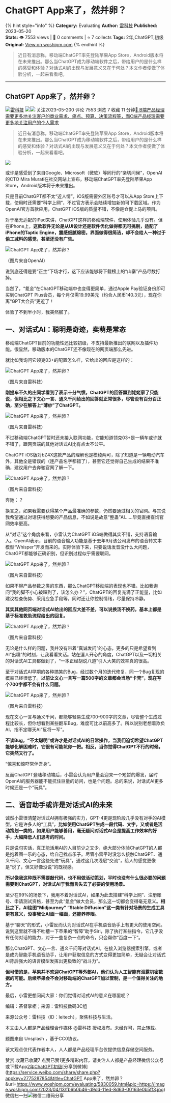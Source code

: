 # ChatGPT App来了，然并卵？
{% hint style="info" %}
**Category:** Evaluating
**Author:** [雷科技](https://www.woshipm.com/u/1285616)
**Published:** 2023-05-20  
**Stats:** 👁️ 7553 views | 💬 0 comments | ⭐ 7 collects
**Tags:** 2年,ChatGPT,初级
**Original:** [View on woshipm.com](https://www.woshipm.com/evaluating/5830059.html)
{% endhint %}
> 近日有消息称，移动端ChatGPT率先登陆苹果App Store，Android版本将在未来推出。那么当ChatGPT成为移动端软件之后，带给用户的是什么样的感受和体验？对话式AI的出现与发展意义又在于何处？本文作者便做了体验分析，一起来看看吧。

---

## ChatGPT App来了，然并卵？

[![](https://image.woshipm.com/wp-files/2021/06/bMQOxIBsau0RirLCKlrG.jpg!/both/72x72)](https://www.woshipm.com/u/1285616)[雷科技](https://www.woshipm.com/u/1285616) ![](https://static.woshipm.com/tag/1122_1@2x.png)![](https://static.woshipm.com/tag/2105_1@2x.png) 关注2023-05-200 评论 7553 浏览 7 收藏 11 分钟[🔗 B端产品经理需要更多地关注客户的商业需求、痛点、预算、决策流程等，而C端产品经理需要更多地关注用户的个人需求](https://ke.qidianla.com/courses/bcpm)

> 近日有消息称，移动端ChatGPT率先登陆苹果App Store，Android版本将在未来推出。那么当ChatGPT成为移动端软件之后，带给用户的是什么样的感受和体验？对话式AI的出现与发展意义又在于何处？本文作者便做了体验分析，一起来看看吧。

![](https://image.woshipm.com/2023/04/13/fb6b0b46-d9dd-11ed-8d63-00163e0b5ff3.jpg)

或许是感受到了来自Google、Microsoft（微软）等同行的“亲切问候”，OpenAI的CTO Mira Murati在社交网站上宣布，移动端ChatGPT率先登陆苹果App Store，Android版本将于未来推出。

只是目前ChatGPT都不太“近人情”，iOS版需要外区账号才可以从App Store上下载，使用时还需要“科学上网”，不过官方表示会陆续增加新的可下载区域。作为OpenAI官方首款应用，ChatGPT iOS版的质量不错，不像是仓促上马的项目。

对于毫无适配的iPad来讲，ChatGPT这样的移动端软件，使用体验几乎没有。但在iPhone上，**这款软件无论是从UI设计还是软件优化做得都无可挑剔，适配了iPhone的Taptic Engine，震感细腻绵密。界面做得很简洁，却不会给人一种过于偷工减料的感觉，甚至还没有广告。**

![ChatGPT App来了，然并卵？](https://image.woshipm.com/wp-files/2023/05/eIMJYQjhHxjsorpVgB61.png)

（图片来自OpenAI）

说到底还得是要“正主”下场才行，这下应该能够将下载榜上的“山寨”产品尽数打掉。

当然了，“氪金”在ChatGPT移动端中也变得更简单，通过Apple Pay验证身份即可买到ChatGPT Plus会员，每个月仅需19.99美元（约合人民币140.3元），现在你离“GPT大会员”更近了！

体验了不到半小时，我突然腻了。

## 一、对话式AI：聪明是奇迹，卖萌是常态

移动端ChatGPT目前的功能性还比较初级，不支持最新推出的联网以及插件功能。很显然，移动版本的ChatGPT还不像现在的网页端那么先进。

就比如我询问它领克03+的配置怎么样，它给出的回应是这样的：

![ChatGPT App来了，然并卵？](https://image.woshipm.com/wp-files/2023/05/aLP1kgVUNONVxl5E5I2b.jpeg)

（图片来自雷科技）

**刚提车不久的庄同学看到了表示十分气愤，ChatGPT的回答飘到姥姥家了只能说，但相比之下文心一言、通义千问给出的回答就正常很多，尽管没有百分百正确，至少在解答上“薄纱”了ChatGPT。**

![ChatGPT App来了，然并卵？](https://image.woshipm.com/wp-files/2023/05/wWQMZWugs3xrJDRWdn05.png)

（图片来自雷科技）

不过移动端ChatGPT暂时还未接入联网功能，它能知道领克03+是一辆车或许就不错了，跟网页端的其他对话式AI比有点太不公平。

ChatGPT iOS版对bZ4X这款产品的理解也是模棱两可，除了知道是一辆电动汽车外，其他全是错误的（连产品名字都错了），甚至它还觉得自己生成的结果不准确，建议用户去奔驰官网了解一下。

![ChatGPT App来了，然并卵？](https://image.woshipm.com/wp-files/2023/05/LVSfSqk1Yb2UwX5Vt0Hn.jpeg)

（图片来自雷科技）

奔驰：？

换言之，如果我需要获得某个产品最准确的参数，仍然要通过相关的官网。与其说我希望通过对话获得想要的产品信息，不如说是故意“整蛊”AI……毕竟直接查询官网效率更高。

从“对话”这个角度来看，小雷认为ChatGPT iOS端做得其实不错，支持语音输入。OpenAI表示，目前的语音输入功能是基于去年9月该公司发布的语音转文本模型“Whisper”开发而来的。实际体验下来，只要说话发音没什么大问题，ChatGPT都能够正确识别，但识别过程似乎需要联网。

![ChatGPT App来了，然并卵？](https://image.woshipm.com/wp-files/2023/05/KwAbDnJD05uoY28LmJSZ.jpeg)

（图片来自雷科技）

如果不聊产品参数之类的东西，那么ChatGPT移动端的表现也不错。比如我询问“我的脚不小心被踩到了，该怎么办？”，ChatGPT的回复充满了正能量，比如建议检查伤势、采用应急手段等，同时还让你控制情绪，尽量保持冷静。

**其实其他网页端对话式AI给出的回应大差不差，可以说换汤不换药，基本上都是基于标准救助流程给出的回复。**

![ChatGPT App来了，然并卵？](https://image.woshipm.com/wp-files/2023/05/bCtr5J9G6CyIlRZmk6Aj.png)

（图片来自雷科技）

无论是什么样的问题，我并没有带着“真诚发问”的心态，更多的只是希望看到AI“出糗”的时刻，让我看看笑话。站在逗人开心的角度，ChatGPT以及一切相关的对话式AI工具都做到了，“一本正经胡说八道”引人大笑的效率真的很高。

至于对话式AI早期的各种搞笑的Bug，经过数个月的迭代修复，同一个Bug复现的概率已经很低了。**以前让文心一言写一篇500字的文章都会当场“卡壳”，现在写个700字都不会有什么问题。**

![ChatGPT App来了，然并卵？](https://image.woshipm.com/wp-files/2023/05/5mzCtJb8Audb97T1vOnp.png)

（图片来自雷科技）

现在文心一言与通义千问，都能够轻易生成700-900字的文章，尽管整个生成过程比较长，但你想看到某些翻车Bug，难度可比以前高多了。所以说别老想着欺负AI，指不定哪天AI“反将一军”。

**不谈Bug，“不太聪明”或许才是对话式AI的日常操作，当我们迫切希望ChatGPT能够化解困难时，它很有可能坑你一把。相反，当你觉得ChatGPT不行的时候，它突然又行了。**

“惊喜和惊吓常伴吾身”。

反而ChatGPT登陆移动端后，小雷会认为用户量会迎来一个短暂的爆发，届时OpenAI的服务器能不能抗住巨量的访问，也是个问题。总的来说，对话式AI更多时候还是一个“玩具”。

## 二、语音助手或许是对话式AI的未来

诚然小雷很清楚对话式AI拥有极强的实力，GPT-4更是现阶段几乎没有对手的AI模型。它是许多人的“工具”，**比如使用ChatGPT生成一段代码、文字，又或者是活动策划一类的，如果用户能够善用，毫无疑问对话式AI会是提高工作效率的好手，大幅降低人们思考的时间。**

只是说句实话，真正能活用AI的人目前少之又少，绝大部分体验ChatGPT的人都是抱着图一乐的心态，给自己找点乐子。尽管小雷平时没怎么接触ChatGPT、通义千问、文心一言这些先进“玩具”，通过这几次浅层“交流”，给人的感觉更像是“说了，但又好像没说”的既视感。

**所以像我这种既不需要敲代码，也不用做活动策划，平时也没有什么很必要的问题需要到ChatGPT，对话式AI于我而言失去了必要的使用场景。**

至少在99%的场景下，我用不着对话式AI，如果为此去搭建“科学上网”、注册账号、申请测试资格，甚至为此“氪金”做大会员，那么这一切都会变得毫无意义。**相比之下，AI绘图“Midjourney” “Stable Diffusion”这一类有针对场景的生成工具更有意义，没事我让AI画一幅画，还能养养眼。**

基于“聊天”的形式，小雷反而认为对话式AI在手机语音助手上有更大的使用空间。说到这里就不得不吐槽一下苹果的“智障”助手Siri，除了执行某些指令，它几乎没有任何对话的能力，对于一些复杂一点的命令，只会帮你“百度一下”。

那么ChatGPT、文心一言、通义千问等对话式AI，在接入浏览器搜索引擎，或者是成为智能手机语音助手，让用户获取信息的方式变得更加简单，无疑会让对话式AI背后强大的语言模型发挥出更极致的“战斗力”。

**但可惜的是，苹果并不欢迎ChatGPT等外部AI，他们认为人工智能有泄露机密数据的可能。后续苹果会不会对移动端的ChatGPT加以管制，是一个值得关注的地方。**

最后，小雷更想问问大家：你们觉得对话式AI的意义在哪里呢？

编辑：茶督掌柜；来源：雷科技数码3C组

来源公众号：雷科技（ID：leitech），聚焦科技与生活。

本文由人人都是产品经理合作媒体 @雷科技 授权发布。未经许可，禁止转载。

题图来自 Unsplash ，基于CC0协议。

该文观点仅代表作者本人，人人都是产品经理平台仅提供信息存储空间服务。

赞赏 收藏已收藏7 点赞已赞1更多精彩内容，请关注人人都是产品经理微信公众号或下载App[2年](https://www.woshipm.com/tag/2%e5%b9%b4)[ChatGPT](https://www.woshipm.com/tag/chatgpt)[初级](https://www.woshipm.com/tag/%e5%88%9d%e7%ba%a7)[分享到微博](https://service.weibo.com/share/share.php?appkey=2775287854&title=ChatGPT App来了，然并卵？&url=https://www.woshipm.com/evaluating/5830059.html&pic=https://image.woshipm.com/2023/04/13/fb6b0b46-d9dd-11ed-8d63-00163e0b5ff3.jpg)微信扫一扫![微信二维码](https://api.pwmqr.com/qrcode/create/?url=https://www.woshipm.com/evaluating/5830059.html)分享